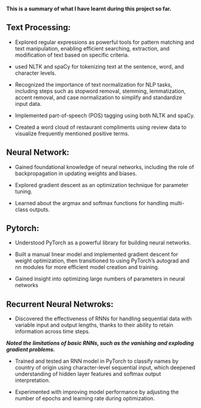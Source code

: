 **This is a summary of what I have learnt during this project so far.**

## Text Processing:

- Explored regular expressions as powerful tools for pattern matching and text manipulation, enabling efficient searching, extraction, and modification of text based on specific criteria.

- used NLTK and spaCy for tokenizing text at the sentence, word, and character levels.

- Recognized the importance of text normalization for NLP tasks, including steps such as stopword removal, stemming, lemmatization, accent removal, and case normalization to simplify and standardize input data.

- Implemented part-of-speech (POS) tagging using both NLTK and spaCy.

- Created a word cloud of restaurant compliments using review data to visualize frequently mentioned positive terms.

## Neural Network:

- Gained foundational knowledge of neural networks, including the role of backpropagation in updating weights and biases.

- Explored gradient descent as an optimization technique for parameter tuning.

- Learned about the argmax and softmax functions for handling multi-class outputs.


## Pytorch:
- Understood PyTorch as a powerful library for building neural networks.

- Built a manual linear model and implemented gradient descent for weight optimization, then transitioned to using PyTorch’s autograd and nn modules for more efficient model creation and training.

- Gained insight into optimizing large numbers of parameters in neural networks

## Recurrent Neural Netwroks:
- Discovered the effectiveness of RNNs for handling sequential data with variable input and output lengths, thanks to their ability to retain information across time steps.

***Noted the limitations of basic RNNs, such as the vanishing and exploding gradient problems.***

- Trained and tested an RNN model in PyTorch to classify names by country of origin using character-level sequential input, which deepened understanding of hidden layer features and softmax output interpretation.

- Experimented with improving model performance by adjusting the number of epochs and learning rate during optimization.






